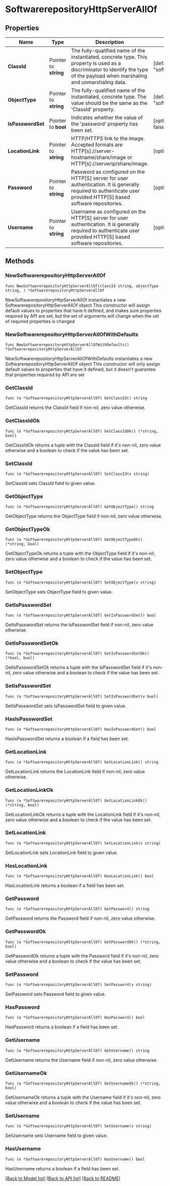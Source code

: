 # SoftwarerepositoryHttpServerAllOf

## Properties

Name | Type | Description | Notes
------------ | ------------- | ------------- | -------------
**ClassId** | Pointer to **string** | The fully-qualified name of the instantiated, concrete type. This property is used as a discriminator to identify the type of the payload when marshaling and unmarshaling data. | [default to "softwarerepository.HttpServer"]
**ObjectType** | Pointer to **string** | The fully-qualified name of the instantiated, concrete type. The value should be the same as the &#39;ClassId&#39; property. | [default to "softwarerepository.HttpServer"]
**IsPasswordSet** | Pointer to **bool** | Indicates whether the value of the &#39;password&#39; property has been set. | [optional] [readonly] [default to false]
**LocationLink** | Pointer to **string** | HTTP/HTTPS link to the image. Accepted formats are HTTP[s]://server-hostname/share/image or HTTP[s]://serverip/share/image. | [optional] 
**Password** | Pointer to **string** | Password as configured on the HTTP[S] server for user authentication. It is generally required to authenticate user provided HTTP[S] based software repositories. | [optional] 
**Username** | Pointer to **string** | Username as configured on the HTTP[S] server for user authentication. It is generally required to authenticate user provided HTTP[S] based software repositories. | [optional] 

## Methods

### NewSoftwarerepositoryHttpServerAllOf

`func NewSoftwarerepositoryHttpServerAllOf(classId string, objectType string, ) *SoftwarerepositoryHttpServerAllOf`

NewSoftwarerepositoryHttpServerAllOf instantiates a new SoftwarerepositoryHttpServerAllOf object
This constructor will assign default values to properties that have it defined,
and makes sure properties required by API are set, but the set of arguments
will change when the set of required properties is changed

### NewSoftwarerepositoryHttpServerAllOfWithDefaults

`func NewSoftwarerepositoryHttpServerAllOfWithDefaults() *SoftwarerepositoryHttpServerAllOf`

NewSoftwarerepositoryHttpServerAllOfWithDefaults instantiates a new SoftwarerepositoryHttpServerAllOf object
This constructor will only assign default values to properties that have it defined,
but it doesn't guarantee that properties required by API are set

### GetClassId

`func (o *SoftwarerepositoryHttpServerAllOf) GetClassId() string`

GetClassId returns the ClassId field if non-nil, zero value otherwise.

### GetClassIdOk

`func (o *SoftwarerepositoryHttpServerAllOf) GetClassIdOk() (*string, bool)`

GetClassIdOk returns a tuple with the ClassId field if it's non-nil, zero value otherwise
and a boolean to check if the value has been set.

### SetClassId

`func (o *SoftwarerepositoryHttpServerAllOf) SetClassId(v string)`

SetClassId sets ClassId field to given value.


### GetObjectType

`func (o *SoftwarerepositoryHttpServerAllOf) GetObjectType() string`

GetObjectType returns the ObjectType field if non-nil, zero value otherwise.

### GetObjectTypeOk

`func (o *SoftwarerepositoryHttpServerAllOf) GetObjectTypeOk() (*string, bool)`

GetObjectTypeOk returns a tuple with the ObjectType field if it's non-nil, zero value otherwise
and a boolean to check if the value has been set.

### SetObjectType

`func (o *SoftwarerepositoryHttpServerAllOf) SetObjectType(v string)`

SetObjectType sets ObjectType field to given value.


### GetIsPasswordSet

`func (o *SoftwarerepositoryHttpServerAllOf) GetIsPasswordSet() bool`

GetIsPasswordSet returns the IsPasswordSet field if non-nil, zero value otherwise.

### GetIsPasswordSetOk

`func (o *SoftwarerepositoryHttpServerAllOf) GetIsPasswordSetOk() (*bool, bool)`

GetIsPasswordSetOk returns a tuple with the IsPasswordSet field if it's non-nil, zero value otherwise
and a boolean to check if the value has been set.

### SetIsPasswordSet

`func (o *SoftwarerepositoryHttpServerAllOf) SetIsPasswordSet(v bool)`

SetIsPasswordSet sets IsPasswordSet field to given value.

### HasIsPasswordSet

`func (o *SoftwarerepositoryHttpServerAllOf) HasIsPasswordSet() bool`

HasIsPasswordSet returns a boolean if a field has been set.

### GetLocationLink

`func (o *SoftwarerepositoryHttpServerAllOf) GetLocationLink() string`

GetLocationLink returns the LocationLink field if non-nil, zero value otherwise.

### GetLocationLinkOk

`func (o *SoftwarerepositoryHttpServerAllOf) GetLocationLinkOk() (*string, bool)`

GetLocationLinkOk returns a tuple with the LocationLink field if it's non-nil, zero value otherwise
and a boolean to check if the value has been set.

### SetLocationLink

`func (o *SoftwarerepositoryHttpServerAllOf) SetLocationLink(v string)`

SetLocationLink sets LocationLink field to given value.

### HasLocationLink

`func (o *SoftwarerepositoryHttpServerAllOf) HasLocationLink() bool`

HasLocationLink returns a boolean if a field has been set.

### GetPassword

`func (o *SoftwarerepositoryHttpServerAllOf) GetPassword() string`

GetPassword returns the Password field if non-nil, zero value otherwise.

### GetPasswordOk

`func (o *SoftwarerepositoryHttpServerAllOf) GetPasswordOk() (*string, bool)`

GetPasswordOk returns a tuple with the Password field if it's non-nil, zero value otherwise
and a boolean to check if the value has been set.

### SetPassword

`func (o *SoftwarerepositoryHttpServerAllOf) SetPassword(v string)`

SetPassword sets Password field to given value.

### HasPassword

`func (o *SoftwarerepositoryHttpServerAllOf) HasPassword() bool`

HasPassword returns a boolean if a field has been set.

### GetUsername

`func (o *SoftwarerepositoryHttpServerAllOf) GetUsername() string`

GetUsername returns the Username field if non-nil, zero value otherwise.

### GetUsernameOk

`func (o *SoftwarerepositoryHttpServerAllOf) GetUsernameOk() (*string, bool)`

GetUsernameOk returns a tuple with the Username field if it's non-nil, zero value otherwise
and a boolean to check if the value has been set.

### SetUsername

`func (o *SoftwarerepositoryHttpServerAllOf) SetUsername(v string)`

SetUsername sets Username field to given value.

### HasUsername

`func (o *SoftwarerepositoryHttpServerAllOf) HasUsername() bool`

HasUsername returns a boolean if a field has been set.


[[Back to Model list]](../README.md#documentation-for-models) [[Back to API list]](../README.md#documentation-for-api-endpoints) [[Back to README]](../README.md)


